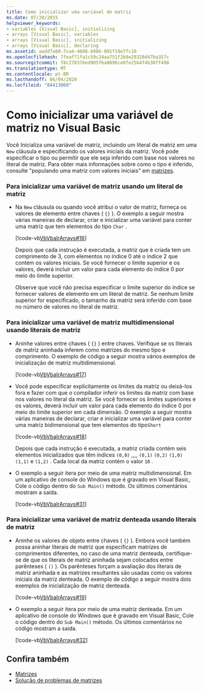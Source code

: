 ```yaml
---
title: Como inicializar uma variável de matriz
ms.date: 07/20/2015
helpviewer_keywords:
- variables [Visual Basic], initializing
- arrays [Visual Basic], variables
- arrays [Visual Basic], initializing
- arrays [Visual Basic], declaring
ms.assetid: aadd7a60-7ca4-4608-b986-091f19e7fc10
ms.openlocfilehash: 7feaf71fa1c59c24aa751f2b9e28328d47ba357c
ms.sourcegitcommit: f8c270376ed905f6a8896ce0fe25b4f4b38ff498
ms.translationtype: MT
ms.contentlocale: pt-BR
ms.lasthandoff: 06/04/2020
ms.locfileid: "84413060"
---
```

# <a name="how-to-initialize-an-array-variable-in-visual-basic"></a>Como inicializar uma variável de matriz no Visual Basic
Você Inicializa uma variável de matriz, incluindo um literal de matriz em uma `New` cláusula e especificando os valores iniciais da matriz. Você pode especificar o tipo ou permitir que ele seja inferido com base nos valores no literal de matriz. Para obter mais informações sobre como o tipo é inferido, consulte "populando uma matriz com valores iniciais" em [matrizes](index.md).  
  
### <a name="to-initialize-an-array-variable-by-using-an-array-literal"></a>Para inicializar uma variável de matriz usando um literal de matriz  
  
- Na `New` cláusula ou quando você atribui o valor de matriz, forneça os valores de elemento entre chaves ( `{}` ). O exemplo a seguir mostra várias maneiras de declarar, criar e inicializar uma variável para conter uma matriz que tem elementos do tipo `Char` .  
  
     [!code-vb[VbVbalrArrays#16](~/samples/snippets/visualbasic/VS_Snippets_VBCSharp/VbVbalrArrays/VB/Class1.vb#16)]  
  
     Depois que cada instrução é executada, a matriz que é criada tem um comprimento de 3, com elementos no índice 0 até o índice 2 que contém os valores iniciais. Se você fornecer o limite superior e os valores, deverá incluir um valor para cada elemento do índice 0 por meio do limite superior.  
  
     Observe que você não precisa especificar o limite superior do índice se fornecer valores de elemento em um literal de matriz. Se nenhum limite superior for especificado, o tamanho da matriz será inferido com base no número de valores no literal de matriz.  
  
### <a name="to-initialize-a-multidimensional-array-variable-by-using-array-literals"></a>Para inicializar uma variável de matriz multidimensional usando literais de matriz  
  
- Aninhe valores entre chaves ( `{}` ) entre chaves. Verifique se os literais de matriz aninhada inferem como matrizes do mesmo tipo e comprimento. O exemplo de código a seguir mostra vários exemplos de inicialização de matriz multidimensional.  
  
     [!code-vb[VbVbalrArrays#17](~/samples/snippets/visualbasic/VS_Snippets_VBCSharp/VbVbalrArrays/VB/Class1.vb#17)]  
  
- Você pode especificar explicitamente os limites da matriz ou deixá-los fora e fazer com que o compilador inferir os limites da matriz com base nos valores no literal da matriz. Se você fornecer os limites superiores e os valores, deverá incluir um valor para cada elemento do índice 0 por meio do limite superior em cada dimensão. O exemplo a seguir mostra várias maneiras de declarar, criar e inicializar uma variável para conter uma matriz bidimensional que tem elementos do tipo`Short`  
  
     [!code-vb[VbVbalrArrays#18](~/samples/snippets/visualbasic/VS_Snippets_VBCSharp/VbVbalrArrays/VB/Class1.vb#18)]  
  
     Depois que cada instrução é executada, a matriz criada contém seis elementos inicializados que têm índices `(0,0)` ,,,, `(0,1)` `(0,2)` `(1,0)` `(1,1)` e `(1,2)` . Cada local da matriz contém o valor `10` .  
  
- O exemplo a seguir itera por meio de uma matriz multidimensional. Em um aplicativo de console do Windows que é gravado em Visual Basic, Cole o código dentro do `Sub Main()` método. Os últimos comentários mostram a saída.  
  
     [!code-vb[VbVbalrArrays#31](~/samples/snippets/visualbasic/VS_Snippets_VBCSharp/VbVbalrArrays/VB/Class1.vb#31)]  
  
### <a name="to-initialize-a-jagged-array-variable-by-using-array-literals"></a>Para inicializar uma variável de matriz denteada usando literais de matriz  
  
- Aninhe os valores de objeto entre chaves ( `{}` ). Embora você também possa aninhar literais de matriz que especificam matrizes de comprimentos diferentes, no caso de uma matriz denteada, certifique-se de que os literais de matriz aninhada sejam colocados entre parênteses ( `()` ). Os parênteses forçam a avaliação dos literais de matriz aninhada e as matrizes resultantes são usadas como os valores iniciais da matriz denteada. O exemplo de código a seguir mostra dois exemplos de inicialização de matriz denteada.  
  
     [!code-vb[VbVbalrArrays#19](~/samples/snippets/visualbasic/VS_Snippets_VBCSharp/VbVbalrArrays/VB/Class1.vb#19)]  
  
- O exemplo a seguir itera por meio de uma matriz denteada. Em um aplicativo de console do Windows que é gravado em Visual Basic, Cole o código dentro do `Sub Main()` método.  Os últimos comentários no código mostram a saída.  
  
     [!code-vb[VbVbalrArrays#32](~/samples/snippets/visualbasic/VS_Snippets_VBCSharp/VbVbalrArrays/VB/Class1.vb#32)]  
  
## <a name="see-also"></a>Confira também

- [Matrizes](index.md)
- [Solução de problemas de matrizes](troubleshooting-arrays.md)
